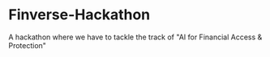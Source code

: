 # Finverse-Hackathon
A hackathon where we have to tackle the track of "AI for Financial Access &amp; Protection"

